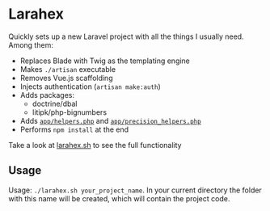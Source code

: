 # Larahex

Quickly sets up a new Laravel project with all the things I usually need. Among them:

* Replaces Blade with Twig as the templating engine
* Makes `./artisan` executable
* Removes Vue.js scaffolding
* Injects authentication (`artisan make:auth`)
* Adds packages:
  * doctrine/dbal
  * litipk/php-bignumbers
* Adds [`app/helpers.php`](helpers/helpers.php) and [`app/precision_helpers.php`](helpers/precision_helpers.php)
* Performs `npm install` at the end

Take a look at [larahex.sh](larahex.sh) to see the full functionality

## Usage

Usage: `./larahex.sh your_project_name`. In your current directory the folder with this name will be created, which will contain the project code.
